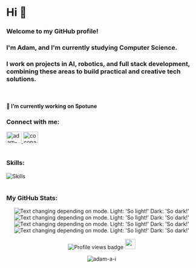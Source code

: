<h1 align="left">Hi 👋</h1>
<h3>Welcome to my GitHub profile!<h3/>
<h3 align="left">I'm Adam, and I'm currently studying Computer Science.</h3>
<h3 align="left">I work on projects in AI, robotics, and full stack development, combining these areas to build practical and creative tech solutions.</h3>
<br>
<h4 align="left">🔭 I’m currently working on <strong>Spotune</strong></h4>

<h3 align="left">Connect with me:</h3>
<p align="left">
  <a href="https://linkedin.com/in/adam-ai" target="blank">
    <img src="https://raw.githubusercontent.com/rahuldkjain/github-profile-readme-generator/master/src/images/icons/Social/linked-in-alt.svg" alt="adam-ai" height="30" width="40" />
  </a>
  <a href="https://instagram.com/cocopaelle" target="blank">
    <img src="https://raw.githubusercontent.com/rahuldkjain/github-profile-readme-generator/master/src/images/icons/Social/instagram.svg" alt="cocopaelle" height="30" width="40" />
  </a>
</p>

<h1></h1>

<h3 align="left">Skills:</h3>
<p align="left">
  <img src="https://go-skill-icons.vercel.app/api/icons?i=python,js,java,react,aws,pytorch,express,firebase,mongodb,mysql,nodejs,opencv,git&theme=light&perline=50" alt="Skills" />
</p>

<h1></h1>

<h3 align="left">My GitHub Stats:</h3>
<div align='center'>
  <picture>
    <img alt="Text changing depending on mode. Light: 'So light!' Dark: 'So dark!'"
      src="http://github-profile-summary-cards.vercel.app/api/cards/profile-details?username=adam-a-i&theme=nord_bright">
  </picture>

  <picture>
    <img alt="Text changing depending on mode. Light: 'So light!' Dark: 'So dark!'"
      src="http://github-profile-summary-cards.vercel.app/api/cards/stats?username=adam-a-i&theme=nord_bright">
  </picture>

  <picture>
    <img alt="Text changing depending on mode. Light: 'So light!' Dark: 'So dark!'"
      src="http://github-profile-summary-cards.vercel.app/api/cards/productive-time?username=adam-a-i&theme=nord_bright&utcOffset=8">
  </picture>
  </br>
  <picture>
    <img alt="Text changing depending on mode. Light: 'So light!' Dark: 'So dark!'"
      src="https://github-readme-stats.vercel.app/api/top-langs/?username=adam-a-i&layout=compact&theme=github_light&utcOffset=8">
  </picture>
  </br>
  <p align="center">
    <img src="https://komarev.com/ghpvc/?username=adam-a-i&label=Profile%20views&color=999999&style=flat"
      alt="Profile views badge" />
    <img src="https://i.giphy.com/media/v1.Y2lkPTc5MGI3NjExamZrcmUyN3NxNGd1Yjk3bWdzaGF1Zm5zMXVnem45ZHo2dnV5aGdvdiZlcD12MV9pbnRlcm5hbF9naWZfYnlfaWQmY3Q9Zw/z1HdiobjzYIrm/giphy.gif" width="27"/> 
  </p>
</div>



<p align="center">
  <img src="https://github-readme-streak-stats.herokuapp.com/?user=adam-a-i&" alt="adam-a-i" />
</p>

